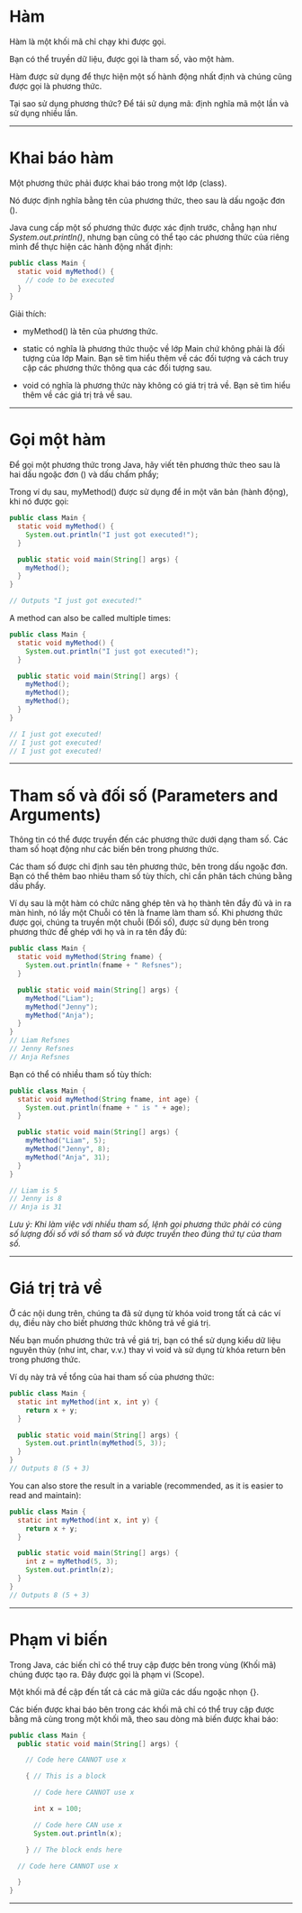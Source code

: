# Hàm

Hàm là một khối mã chỉ chạy khi được gọi.

Bạn có thể truyền dữ liệu, được gọi là tham số, vào một hàm.

Hàm được sử dụng để thực hiện một số hành động nhất định và chúng cũng được gọi là phương thức.

Tại sao sử dụng phương thức? Để tái sử dụng mã: định nghĩa mã một lần và sử dụng nhiều lần.

---

# Khai báo hàm

Một phương thức phải được khai báo trong một lớp (class). 

Nó được định nghĩa bằng tên của phương thức, theo sau là dấu ngoặc đơn (). 

Java cung cấp một số phương thức được xác định trước, chẳng hạn như *System.out.println()*, nhưng bạn cũng có thể tạo các phương thức của riêng mình để thực hiện các hành động nhất định:

``` Java
public class Main {
  static void myMethod() {
    // code to be executed
  }
}
```

Giải thích:

- myMethod() là tên của phương thức.

- static có nghĩa là phương thức thuộc về lớp Main chứ không phải là đối tượng của lớp Main. Bạn sẽ tìm hiểu thêm về các đối tượng và cách truy cập các phương thức thông qua các đối tượng sau.

- void có nghĩa là phương thức này không có giá trị trả về. Bạn sẽ tìm hiểu thêm về các giá trị trả về sau.

---

# Gọi một hàm

Để gọi một phương thức trong Java, hãy viết tên phương thức theo sau là hai dấu ngoặc đơn () và dấu chấm phẩy;

Trong ví dụ sau, myMethod() được sử dụng để in một văn bản (hành động), khi nó được gọi:

``` Java
public class Main {
  static void myMethod() {
    System.out.println("I just got executed!");
  }

  public static void main(String[] args) {
    myMethod();
  }
}

// Outputs "I just got executed!"
```

A method can also be called multiple times:

``` Java
public class Main {
  static void myMethod() {
    System.out.println("I just got executed!");
  }

  public static void main(String[] args) {
    myMethod();
    myMethod();
    myMethod();
  }
}

// I just got executed!
// I just got executed!
// I just got executed!
```

---

# Tham số và đối số (Parameters and Arguments)

Thông tin có thể được truyền đến các phương thức dưới dạng tham số. Các tham số hoạt động như các biến bên trong phương thức.

Các tham số được chỉ định sau tên phương thức, bên trong dấu ngoặc đơn. Bạn có thể thêm bao nhiêu tham số tùy thích, chỉ cần phân tách chúng bằng dấu phẩy.

Ví dụ sau là một hàm có chức năng ghép tên và họ thành tên đầy đủ và in ra màn hình, nó lấy một Chuỗi có tên là fname làm tham số. Khi phương thức được gọi, chúng ta truyền một chuỗi (Đối số), được sử dụng bên trong phương thức để ghép với họ và in ra tên đầy đủ:

``` Java
public class Main {
  static void myMethod(String fname) {
    System.out.println(fname + " Refsnes");
  }

  public static void main(String[] args) {
    myMethod("Liam");
    myMethod("Jenny");
    myMethod("Anja");
  }
}
// Liam Refsnes
// Jenny Refsnes
// Anja Refsnes
```

Bạn có thể có nhiều tham số tùy thích:

``` Java
public class Main {
  static void myMethod(String fname, int age) {
    System.out.println(fname + " is " + age);
  }

  public static void main(String[] args) {
    myMethod("Liam", 5);
    myMethod("Jenny", 8);
    myMethod("Anja", 31);
  }
}

// Liam is 5
// Jenny is 8
// Anja is 31
```

*Lưu ý: Khi làm việc với nhiều tham số, lệnh gọi phương thức phải có cùng số lượng đối số với số tham số và được truyền theo đúng thứ tự của tham số.*

---

# Giá trị trả về

Ở các nội dung trên, chúng ta đã sử dụng từ khóa void trong tất cả các ví dụ, điều này cho biết phương thức không trả về giá trị.

Nếu bạn muốn phương thức trả về giá trị, bạn có thể sử dụng kiểu dữ liệu nguyên thủy (như int, char, v.v.) thay vì void và sử dụng từ khóa return bên trong phương thức.

Ví dụ này trả về tổng của hai tham số của phương thức:

``` Java
public class Main {
  static int myMethod(int x, int y) {
    return x + y;
  }

  public static void main(String[] args) {
    System.out.println(myMethod(5, 3));
  }
}
// Outputs 8 (5 + 3)
```

You can also store the result in a variable (recommended, as it is easier to read and maintain):

``` Java
public class Main {
  static int myMethod(int x, int y) {
    return x + y;
  }

  public static void main(String[] args) {
    int z = myMethod(5, 3);
    System.out.println(z);
  }
}
// Outputs 8 (5 + 3)
```

---

# Phạm vi biến

Trong Java, các biến chỉ có thể truy cập được bên trong vùng (Khối mã) chúng được tạo ra. Đây được gọi là phạm vi (Scope).

Một khối mã đề cập đến tất cả các mã giữa các dấu ngoặc nhọn {}.

Các biến được khai báo bên trong các khối mã chỉ có thể truy cập được bằng mã cùng trong một khối mã, theo sau dòng mà biến được khai báo:

``` Java
public class Main {
  public static void main(String[] args) {

    // Code here CANNOT use x

    { // This is a block

      // Code here CANNOT use x

      int x = 100;

      // Code here CAN use x
      System.out.println(x);

    } // The block ends here

  // Code here CANNOT use x

  }
}
```

---